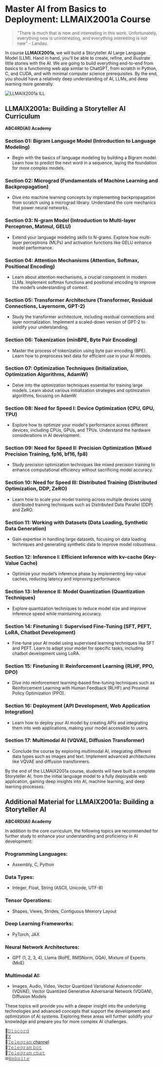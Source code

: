 # Master AI from Basics to Deployment: LLMAIX2001a Course

> "There is much that is new and interesting in this work. Unfortunately, everything new is uninteresting, and everything interesting is not new" - Landau.

In course **LLMAIX2001a**, we will build a Storyteller AI Large Language Model (LLM). Hand in hand, you'll be able to create, refine, and illustrate little stories with the AI. We are going to build everything end-to-end from basics to a functioning web app similar to ChatGPT, from scratch in Python, C, and CUDA, and with minimal computer science prerequisites. By the end, you should have a relatively deep understanding of AI, LLMs, and deep learning more generally.

![LLMAIX2001a ILL](https://github.com/ABC4RDacademy/LLMAIX2001a/blob/main/LLMAIX2001a%20ILL.png)

## LLMAIX2001a: Building a Storyteller AI Curriculum
**ABC4RD(AI) Academy**

### Section 01: Bigram Language Model (Introduction to Language Modeling)
- Begin with the basics of language modeling by building a Bigram model. Learn how to predict the next word in a sequence, laying the foundation for more complex models.

### Section 02: Micrograd (Fundamentals of Machine Learning and Backpropagation)
- Dive into machine learning concepts by implementing backpropagation from scratch using a micrograd library. Understand the core mechanics that power neural networks.

### Section 03: N-gram Model (Introduction to Multi-layer Perceptron, Matmul, GELU)
- Extend your language modeling skills to N-grams. Explore how multi-layer perceptrons (MLPs) and activation functions like GELU enhance model performance.

### Section 04: Attention Mechanisms (Attention, Softmax, Positional Encoding)
- Learn about attention mechanisms, a crucial component in modern LLMs. Implement softmax functions and positional encoding to improve the model’s understanding of context.

### Section 05: Transformer Architecture (Transformer, Residual Connections, Layernorm, GPT-2)
- Study the transformer architecture, including residual connections and layer normalization. Implement a scaled-down version of GPT-2 to solidify your understanding.

### Section 06: Tokenization (minBPE, Byte Pair Encoding)
- Master the process of tokenization using byte pair encoding (BPE). Learn how to preprocess text data for efficient use in your AI models.

### Section 07: Optimization Techniques (Initialization, Optimization Algorithms, AdamW)
- Delve into the optimization techniques essential for training large models. Learn about various initialization strategies and optimization algorithms, focusing on AdamW.

### Section 08: Need for Speed I: Device Optimization (CPU, GPU, TPU)
- Explore how to optimize your model's performance across different devices, including CPUs, GPUs, and TPUs. Understand the hardware considerations in AI development.

### Section 09: Need for Speed II: Precision Optimization (Mixed Precision Training, fp16, bf16, fp8)
- Study precision optimization techniques like mixed precision training to enhance computational efficiency without sacrificing model accuracy.

### Section 10: Need for Speed III: Distributed Training (Distributed Optimization, DDP, ZeRO)
- Learn how to scale your model training across multiple devices using distributed training techniques such as Distributed Data Parallel (DDP) and ZeRO.

### Section 11: Working with Datasets (Data Loading, Synthetic Data Generation)
- Gain expertise in handling large datasets, focusing on data loading techniques and generating synthetic data to improve model robustness.

### Section 12: Inference I: Efficient Inference with kv-cache (Key-Value Cache)
- Optimize your model’s inference phase by implementing key-value caches, reducing latency and improving performance.

### Section 13: Inference II: Model Quantization (Quantization Techniques)
- Explore quantization techniques to reduce model size and improve inference speed while maintaining accuracy.

### Section 14: Finetuning I: Supervised Fine-Tuning (SFT, PEFT, LoRA, Chatbot Development)
- Fine-tune your AI model using supervised learning techniques like SFT and PEFT. Learn to adapt your model for specific tasks, including chatbot development using LoRA.

### Section 15: Finetuning II: Reinforcement Learning (RLHF, PPO, DPO)
- Dive into reinforcement learning-based fine-tuning techniques such as Reinforcement Learning with Human Feedback (RLHF) and Proximal Policy Optimization (PPO).

### Section 16: Deployment (API Development, Web Application Integration)
- Learn how to deploy your AI model by creating APIs and integrating them into web applications, making your model accessible to users.

### Section 17: Multimodal AI (VQVAE, Diffusion Transformer)
- Conclude the course by exploring multimodal AI, integrating different data types such as images and text. Implement advanced architectures like VQVAE and diffusion transformers.

By the end of the LLMAIX2001a course, students will have built a complete Storyteller AI, from the initial language model to a fully deployable web application, gaining deep insights into AI, machine learning, and deep learning processes.

## Additional Material for LLMAIX2001a: Building a Storyteller AI
**ABC4RD(AI) Academy**

In addition to the core curriculum, the following topics are recommended for further study to enhance your understanding and proficiency in AI development:

### Programming Languages:
- Assembly, C, Python

### Data Types:
- Integer, Float, String (ASCII, Unicode, UTF-8)

### Tensor Operations:
- Shapes, Views, Strides, Contiguous Memory Layout

### Deep Learning Frameworks:
- PyTorch, JAX

### Neural Network Architectures:
- GPT (1, 2, 3, 4), Llama (RoPE, RMSNorm, GQA), Mixture of Experts (MoE)

### Multimodal AI:
- Images, Audio, Video, Vector Quantized Variational Autoencoder (VQVAE), Vector Quantized Generative Adversarial Network (VQGAN), Diffusion Models

These topics will provide you with a deeper insight into the underlying technologies and advanced concepts that support the development and optimization of AI systems. Exploring these areas will further solidify your knowledge and prepare you for more complex AI challenges.


📱[𝙳𝚒𝚜𝚌𝚘𝚛𝚍](https://discord.com/invite/3AgRv6wKPQ)  
📱[𝚇](https://x.com/academy_abc4rd)  
📱[𝚃𝚎𝚕𝚎𝚐𝚛𝚊𝚖 channel](https://www.t.me/abc4rdchannel)  
📱[𝚃𝚎𝚕𝚎𝚐𝚛𝚊𝚖 𝚋𝚘𝚝](https://www.t.me/abc4rd_bot)  
📱[𝚃𝚎𝚕𝚎𝚐𝚛𝚊𝚖 𝚌𝚑𝚊𝚝](https://www.t.me/abc4rdchat)  
🌐[𝚆𝚎𝚋𝚜𝚒𝚝𝚎](http://abc4rd.org/)

